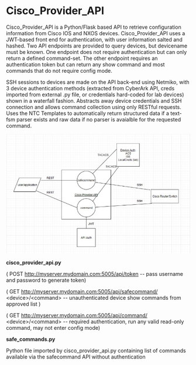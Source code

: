 # Cisco_Provider_API
Cisco_Provider_API is a Python/Flask based API to retrieve configuration information from Cisco IOS and NXOS devices. Cisco_Provider_API uses a JWT-based front end for authentication, with user information salted and hashed. Two API endpoints are provided to query devices, but devicename must be known.  One endpoint does not require authentication but can only return a defined command-set. The other endpoint requires an authentication token but can return any show command and most commands that do not require config mode. 

SSH sessions to devices are made on the API back-end using Netmiko, with 3 device authentication methods (extracted from CyberArk API, creds imported from external .py file, or credentials hard-coded for lab devices) shown in a waterfall fashion. Abstracts away device credentials and SSH connection and allows command collection using only RESTful requests. Uses the NTC Templates to automatically return structured data if a text-fsm parser exists and raw data if no parser is avaialble for the requested command. 

![image](https://github.com/gnasses/Cisco_Provider_API/blob/master/Cisco_Provider_API.JPG?raw=true)

**cisco_provider_api.py**

( POST http://myserver.mydomain.com:5005/api/token -- pass username and password to generate token)

( GET  http://myserver.mydomain.com:5005/api/safecommand/ &lt;device>/&lt;command>  -- unauthenticated device show commands from approved list )
  
( GET  http://myserver.mydomain.com:5005/api/command/ &lt;device>/&lt;command>  -- required authentication, run any valid read-only command, may not enter config mode) 
  

**safe_commands.py**

Python file imported by cisco_provider_api.py containing list of commands available via the safecommand API without authentication
